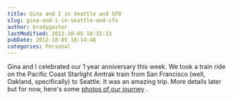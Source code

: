 ```yaml
---
title: Gina and I in Seattle and SFO
slug: gina-and-i-in-seattle-and-sfo
author: bradygaster
lastModified: 2012-10-05 18:15:13
pubDate: 2012-10-05 18:14:48
categories: Personal
---
```


Gina and I celebrated our 1 year anniversary this week. We took a train ride on the Pacific Coast Starlight Amtrak train from San Francisco (well, Oakland, specifically) to Seattle. It was an amazing trip. More details later but for now, here&apos;s some
<a href="http://www.flickr.com/photos/bradygaster/tags/seattle/">photos of our journey</a> .
